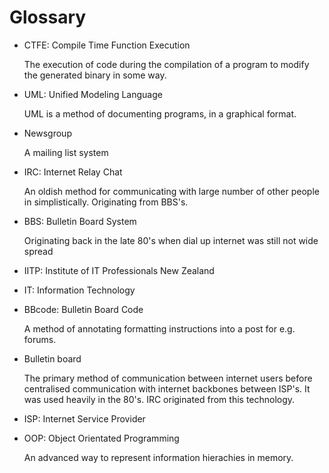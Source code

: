 # Glossary

* CTFE: Compile Time Function Execution

   The execution of code during the compilation of a program to modify the generated binary in some way.
* UML: Unified Modeling Language

   UML is a method of documenting programs, in a graphical format.
* Newsgroup

   A mailing list system
* IRC: Internet Relay Chat

   An oldish method for communicating with large number of other people in simplistically. Originating from BBS's.
* BBS: Bulletin Board System

   Originating back in the late 80's when dial up internet was still not wide spread
* IITP: Institute of IT Professionals New Zealand
* IT: Information Technology
* BBcode: Bulletin Board Code

   A method of annotating formatting instructions into a post for e.g. forums.
* Bulletin board

   The primary method of communication between internet users before centralised communication with internet backbones between ISP's. It was used heavily in the 80's. IRC originated from this technology.
* ISP: Internet Service Provider
* OOP: Object Orientated Programming

   An advanced way to represent information hierachies in memory.